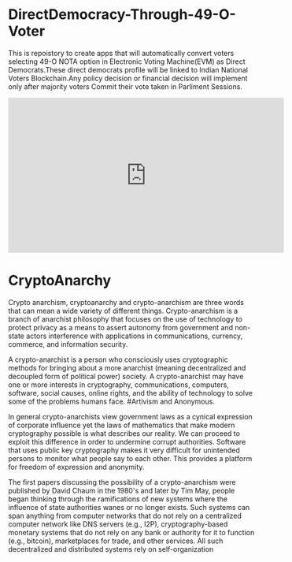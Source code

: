 # DirectDemocracy-Through-49-O-Voter
This is repoistory to create apps that will automatically convert voters selecting 49-O NOTA option in Electronic Voting Machine(EVM) as Direct Democrats.These direct democrats profile will be linked to Indian National Voters Blockchain.Any policy decision or financial decision will implement only after majority voters Commit their vote taken in Parliment Sessions.

<iframe width="560" height="315" src="https://www.youtube.com/embed/y5W45Va0cPE" title="YouTube video player" frameborder="0" allow="accelerometer; autoplay; clipboard-write; encrypted-media; gyroscope; picture-in-picture; web-share" allowfullscreen></iframe>

# CryptoAnarchy
Crypto anarchism, cryptoanarchy and crypto-anarchism are three words that can mean a wide variety of different things.
Crypto-anarchism is a branch of anarchist philosophy that focuses on the use of technology to protect privacy as a means to assert autonomy from government and non-state actors interference with applications in communications, currency, commerce, and information security.

A crypto-anarchist is a person who consciously uses cryptographic methods for bringing about a more anarchist (meaning decentralized and decoupled form of political power) society. A crypto-anarchist may have one or more interests in cryptography, communications, computers, software, social causes, online rights, and the ability of technology to solve some of the problems humans face. #Artivism and Anonymous.

In general crypto-anarchists view government laws as a cynical expression of corporate influence yet the laws of mathematics that make modern cryptography possible is what describes our reality. We can proceed to exploit this difference in order to undermine corrupt authorities. Software that uses public key cryptography makes it very difficult for unintended persons to monitor what people say to each other. This provides a platform for freedom of expression and anonymity.

The first papers discussing the possibility of a crypto-anarchism were published by David Chaum in the 1980's and later by Tim May, people began thinking through the ramifications of new systems where the influence of state authorities wanes or no longer exists. Such systems can span anything from computer networks that do not rely on a centralized computer network like DNS servers (e.g., I2P), cryptography-based monetary systems that do not rely on any bank or authority for it to function (e.g., bitcoin), marketplaces for trade, and other services. All such decentralized and distributed systems rely on self-organization
